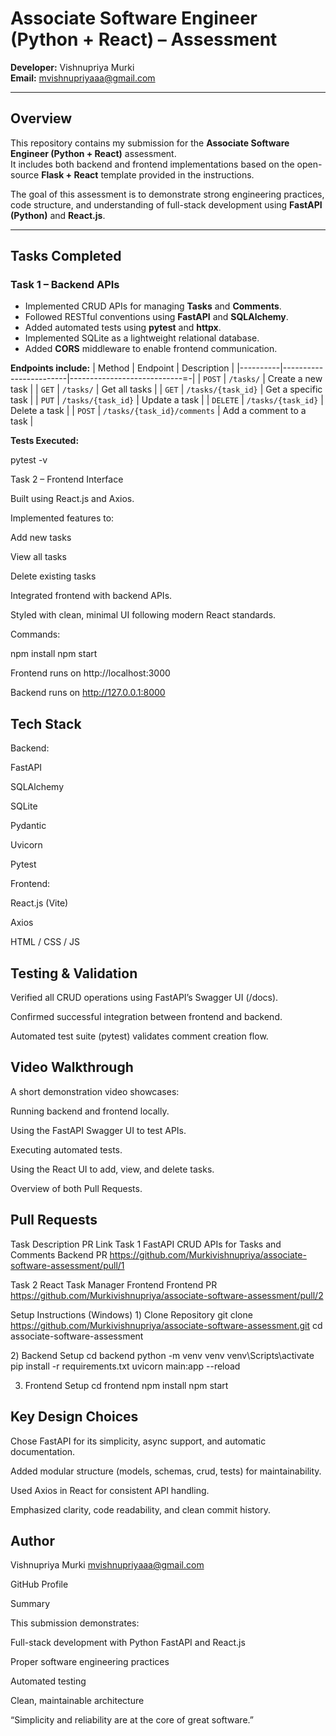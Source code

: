 # Associate Software Engineer (Python + React) – Assessment

**Developer:** Vishnupriya Murki  
**Email:** mvishnupriyaaa@gmail.com  

---

##  Overview

This repository contains my submission for the **Associate Software Engineer (Python + React)** assessment.  
It includes both backend and frontend implementations based on the open-source **Flask + React** template provided in the instructions.

The goal of this assessment is to demonstrate strong engineering practices, code structure, and understanding of full-stack development using **FastAPI (Python)** and **React.js**.

---

##  Tasks Completed

### **Task 1 – Backend APIs**
- Implemented CRUD APIs for managing **Tasks** and **Comments**.
- Followed RESTful conventions using **FastAPI** and **SQLAlchemy**.
- Added automated tests using **pytest** and **httpx**.
- Implemented SQLite as a lightweight relational database.
- Added **CORS** middleware to enable frontend communication.

**Endpoints include:**
| Method   | Endpoint               |       Description            |
|----------|------------------------|----------------------------=-|
| `POST`   | `/tasks/`              | Create a new task            |
| `GET`    | `/tasks/`              | Get all tasks                |
| `GET`    | `/tasks/{task_id}`     | Get a specific task          |
| `PUT`    | `/tasks/{task_id}`     | Update a task                |
| `DELETE` | `/tasks/{task_id}`     | Delete a task                |
| `POST`   | `/tasks/{task_id}/comments` | Add a comment to a task |

**Tests Executed:**

pytest -v

Task 2 – Frontend Interface

Built using React.js and Axios.

Implemented features to:

Add new tasks

View all tasks

Delete existing tasks

Integrated frontend with backend APIs.

Styled with clean, minimal UI following modern React standards.

Commands:

npm install
npm start


Frontend runs on http://localhost:3000

Backend runs on http://127.0.0.1:8000

##  Tech Stack

Backend:

FastAPI

SQLAlchemy

SQLite

Pydantic

Uvicorn

Pytest

Frontend:

React.js (Vite)

Axios

HTML / CSS / JS

##  Testing & Validation

Verified all CRUD operations using FastAPI’s Swagger UI (/docs).

Confirmed successful integration between frontend and backend.

Automated test suite (pytest) validates comment creation flow.

##  Video Walkthrough

A short demonstration video showcases:

Running backend and frontend locally.

Using the FastAPI Swagger UI to test APIs.

Executing automated tests.

Using the React UI to add, view, and delete tasks.

Overview of both Pull Requests.

##  Pull Requests
Task	Description	PR Link
Task 1	FastAPI CRUD APIs for Tasks and Comments	Backend PR
 https://github.com/Murkivishnupriya/associate-software-assessment/pull/1

Task 2	React Task Manager Frontend	Frontend PR
 https://github.com/Murkivishnupriya/associate-software-assessment/pull/2

 Setup Instructions (Windows)
1️)  Clone Repository
git clone https://github.com/Murkivishnupriya/associate-software-assessment.git
cd associate-software-assessment

2️) Backend Setup
cd backend
python -m venv venv
venv\Scripts\activate
pip install -r requirements.txt
uvicorn main:app --reload

3) Frontend Setup
cd frontend
npm install
npm start

##  Key Design Choices

Chose FastAPI for its simplicity, async support, and automatic documentation.

Added modular structure (models, schemas, crud, tests) for maintainability.

Used Axios in React for consistent API handling.

Emphasized clarity, code readability, and clean commit history.

##  Author

Vishnupriya Murki
 mvishnupriyaaa@gmail.com

 GitHub Profile

 Summary

This submission demonstrates:

Full-stack development with Python FastAPI and React.js

Proper software engineering practices

Automated testing

Clean, maintainable architecture

“Simplicity and reliability are at the core of great software.”
